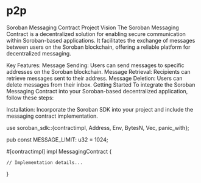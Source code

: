 # p2p
Soroban Messaging Contract
Project Vision
The Soroban Messaging Contract is a decentralized solution for enabling secure communication within Soroban-based applications. It facilitates the exchange of messages between users on the Soroban blockchain, offering a reliable platform for decentralized messaging.

Key Features:
Message Sending: Users can send messages to specific addresses on the Soroban blockchain.
Message Retrieval: Recipients can retrieve messages sent to their address.
Message Deletion: Users can delete messages from their inbox.
Getting Started
To integrate the Soroban Messaging Contract into your Soroban-based decentralized application, follow these steps:

Installation: Incorporate the Soroban SDK into your project and include the messaging contract implementation.

use soroban_sdk::{contractimpl, Address, Env, BytesN, Vec, panic_with};

pub const MESSAGE_LIMIT: u32 = 1024;  

#[contractimpl]
impl MessagingContract {
    
    // Implementation details...
}
